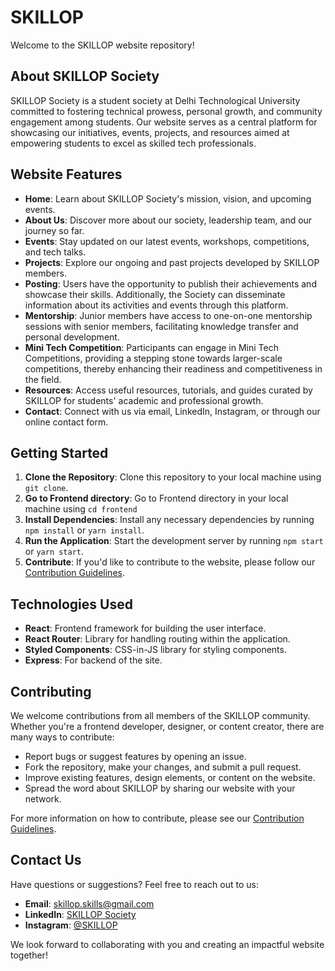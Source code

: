 # SKILLOP 

Welcome to the SKILLOP website repository! 

## About SKILLOP Society

SKILLOP Society is a student society at Delhi Technological University committed to fostering technical prowess, personal growth, and community engagement among students. Our website serves as a central platform for showcasing our initiatives, events, projects, and resources aimed at empowering students to excel as skilled tech professionals.

## Website Features

- **Home**: Learn about SKILLOP Society's mission, vision, and upcoming events.
- **About Us**: Discover more about our society, leadership team, and our journey so far.
- **Events**: Stay updated on our latest events, workshops, competitions, and tech talks.
- **Projects**: Explore our ongoing and past projects developed by SKILLOP members.
- **Posting**: Users have the opportunity to publish their achievements and showcase their skills. Additionally, the Society can disseminate information about its activities and events through this platform.
- **Mentorship**: Junior members have access to one-on-one mentorship sessions with senior members, facilitating knowledge transfer and personal development.
- **Mini Tech Competition**: Participants can engage in Mini Tech Competitions, providing a stepping stone towards larger-scale competitions, thereby enhancing their readiness and competitiveness in the field.
- **Resources**: Access useful resources, tutorials, and guides curated by SKILLOP for students' academic and professional growth.
- **Contact**: Connect with us via email, LinkedIn, Instagram, or through our online contact form.

## Getting Started

1. **Clone the Repository**: Clone this repository to your local machine using `git clone`.
2. **Go to Frontend directory**: Go to Frontend directory in your local machine using `cd frontend`
3. **Install Dependencies**: Install any necessary dependencies by running `npm install` or `yarn install`.
4. **Run the Application**: Start the development server by running `npm start` or `yarn start`.
5. **Contribute**: If you'd like to contribute to the website, please follow our [Contribution Guidelines](CONTRIBUTING.md).

## Technologies Used

- **React**: Frontend framework for building the user interface.
- **React Router**: Library for handling routing within the application.
- **Styled Components**: CSS-in-JS library for styling components.
- **Express**: For backend of the site.

## Contributing

We welcome contributions from all members of the SKILLOP community. Whether you're a frontend developer, designer, or content creator, there are many ways to contribute:

- Report bugs or suggest features by opening an issue.
- Fork the repository, make your changes, and submit a pull request.
- Improve existing features, design elements, or content on the website.
- Spread the word about SKILLOP by sharing our website with your network.

For more information on how to contribute, please see our [Contribution Guidelines](CONTRIBUTING.md).

## Contact Us

Have questions or suggestions? Feel free to reach out to us:

- **Email**: skillop.skills@gmail.com
- **LinkedIn**: [SKILLOP Society](https://www.linkedin.com/company/skillop-society/)
- **Instagram**: [@SKILLOP](https://www.instagram.com/skillop.skill/)

We look forward to collaborating with you and creating an impactful website together!

